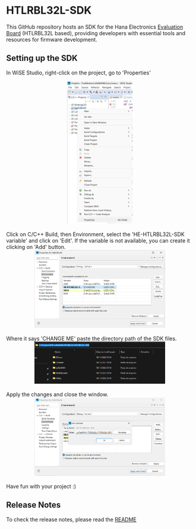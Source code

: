 # HTLRBL32L-SDK
This GitHub repository hosts an SDK for the Hana Electronics [Evaluation Board](https://github.com/Hana-Electronics/EVB-LoRaWAN-HTLRBL32L) (HTLRBL32L based), providing developers with essential tools and resources for firmware development.

## Setting up the SDK 
In WiSE Studio, right-click on the project, go to 'Properties'

<div align="center">
  <img src='/Docs/assets/properties.png' id="topology" height="35%" width="35%"/>
</div
<br><br>
Click on C/C++ Build, then Environment, select the 'HE-HTLRBL32L-SDK variable' and click on 'Edit'. If the variable is not available, you can create it clicking on 'Add' button.
<div align="center">
  <img src='/Docs/assets/environment.png' id="topology" height="70%" width="70%"/>
</div
<br><br>
Where it says 'CHANGE ME' paste the directory path of the SDK files.
<div align="center">
  <img src='/Docs/assets/path.png' id="topology" height="70%" width="70%"/>
</div
<br><br> 
Apply the changes and close the window.

<div align="center">
  <img src='/Docs/assets/edit%20variable.png'id="topology" height="70%" width="70%"/>
</div
<br><br>
Have fun with your project :)

## Release Notes

To check the release notes, please read the [README](https://github.com/Hana-Electronics/HE-HTLRBL32L-SDK/blob/v1.1.0/Docs/release-notes.md)
